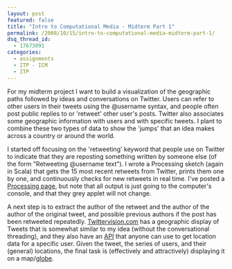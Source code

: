 ```yaml
---
layout: post
featured: false
title: "Intro to Computational Media - Midterm Part 1"
permalink: /2008/10/15/intro-to-computational-media-midterm-part-1/
dsq_thread_id:
  - 17673091
categories:
  - assignments
  - ITP - ICM
  - ITP
---
```

For my midterm project I want to build a visualization of the geographic paths followed by ideas and conversations on Twitter. Users can refer to other users in their tweets using the @username syntax, and people often post public replies to or 'retweet' other user's posts. Twitter also associates some geographic information with users and with specific tweets. I plant to combine these two types of data to show the 'jumps' that an idea makes across a country or around the world.

I started off focusing on the 'retweeting' keyword that people use on Twitter to indicate that they are reposting something written by someone else (of the form "Retweeting @username text"). I wrote a Processing sketch (again in Scala) that gets the 15 most recent retweets from Twitter, prints them one by one, and continuously checks for new retweets in real time. I've posted a [Processing page][1], but note that all output is just going to the computer's console, and that they grey applet will not change.

A next step is to extract the author of the retweet and the author of the author of the original tweet, and possible previous authors if the post has been retweeted repeatedly. [Twittervision.com][2] has a geographic display of Tweets that is somewhat similar to my idea (without the conversational threading), and they also have an [API][3] that anyone can use to get location data for a specific user. Given the tweet, the series of users, and their (general) locations, the final task is (effectively and attractively) displaying it on a map/[globe][4].

 [1]: /projects/fall08/icm/hw6/
 [2]: http://twittervision.com/
 [3]: http://twittervision.com/api.html
 [4]: http://twittervision.com/maps/show_3d
